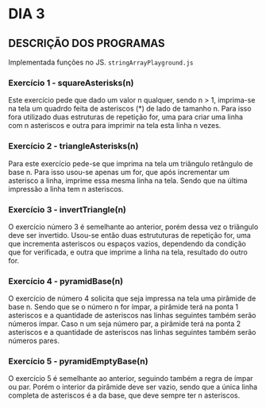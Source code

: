 # DIA 3

## DESCRIÇÃO DOS PROGRAMAS

Implementada funções no JS. `stringArrayPlayground.js`

### Exercício 1 -  squareAsterisks(n)

Este exercício pede que dado um valor n qualquer, sendo n > 1, imprima-se na tela um quadrdo feita de asteriscos (*) de lado de tamanho n. Para isso fora utilizado duas estruturas de repetição for, uma para criar uma linha com n asteriscos e outra para imprimir na tela esta linha n vezes.

### Exercício 2 - triangleAsterisks(n)

Para este exercício pede-se que imprima na tela um triângulo retângulo de base n. Para isso usou-se apenas um for, que após incrementar um asterisco a linha, imprime essa mesma linha na tela. Sendo que na última impressão a linha tem n asteriscos.

### Exercício 3 - invertTriangle(n)

O exercício número 3 é semelhante ao anterior, porém dessa vez o triângulo deve ser invertido. Usou-se então duas estrututuras de repetição for, uma que incrementa asteriscos ou espaços vazios, dependendo da condição que for verificada, e outra que imprime a linha na tela, resultado do outro for.

### Exercício 4 - pyramidBase(n)

O exercício de número 4 solicita que seja impressa na tela uma pirâmide de base n. Sendo que se o número n for ímpar, a pirâmide terá na ponta 1 asteriscos e a quantidade de asteriscos nas linhas seguintes também serão números ímpar. Caso n um seja número par, a pirâmide terá na ponta 2 asteriscos e a quantidade de asteriscos nas linhas seguintes também serão números pares.

### Exercício 5 - pyramidEmptyBase(n)
O exercício 5 é semelhante ao anterior, seguindo também a regra de ímpar ou par. Porém o interior da pirâmide deve ser vazio, sendo que a única linha completa de asteriscos é a da base, que deve sempre ter n asteriscos.

